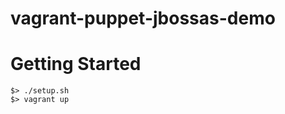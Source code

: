vagrant-puppet-jbossas-demo
===========================

# Getting Started

```
$> ./setup.sh
$> vagrant up
```
